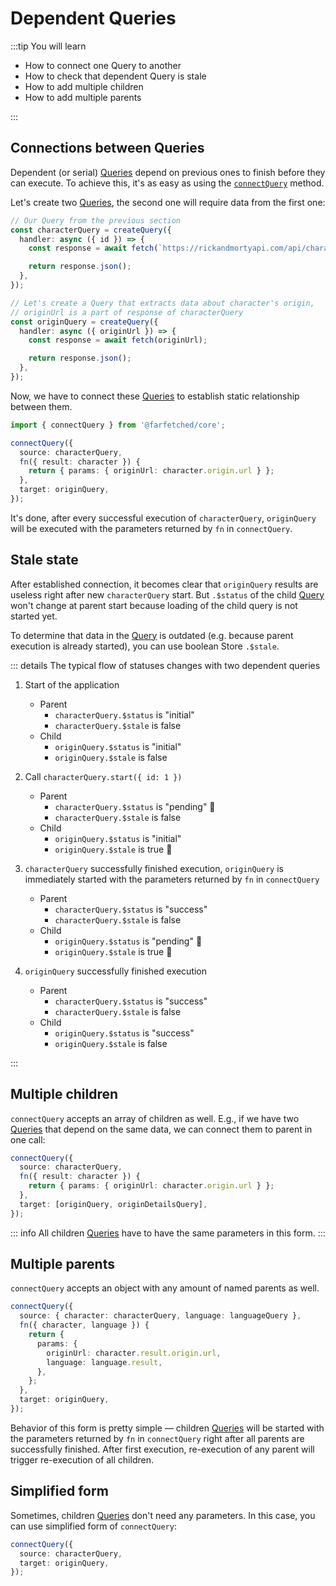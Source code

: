 # Dependent Queries

:::tip You will learn

- How to connect one Query to another
- How to check that dependent Query is stale
- How to add multiple children
- How to add multiple parents

:::

## Connections between Queries

Dependent (or serial) [Queries](/api/primitives/query) depend on previous ones to finish before they can execute. To achieve this, it's as easy as using the [`connectQuery`](/api/operators/connect_query) method.

Let's create two [Queries](/api/primitives/query), the second one will require data from the first one:

```ts
// Our Query from the previous section
const characterQuery = createQuery({
  handler: async ({ id }) => {
    const response = await fetch(`https://rickandmortyapi.com/api/character/${id}`);

    return response.json();
  },
});

// Let's create a Query that extracts data about character's origin,
// originUrl is a part of response of characterQuery
const originQuery = createQuery({
  handler: async ({ originUrl }) => {
    const response = await fetch(originUrl);

    return response.json();
  },
});
```

Now, we have to connect these [Queries](/api/primitives/query) to establish static relationship between them.

```ts
import { connectQuery } from '@farfetched/core';

connectQuery({
  source: characterQuery,
  fn({ result: character }) {
    return { params: { originUrl: character.origin.url } };
  },
  target: originQuery,
});
```

It's done, after every successful execution of `characterQuery`, `originQuery` will be executed with the parameters returned by `fn` in `connectQuery`.

## Stale state

After established connection, it becomes clear that `originQuery` results are useless right after new `characterQuery` start. But `.$status` of the child [Query](/api/primitives/query) won't change at parent start because loading of the child query is not started yet.

To determine that data in the [Query](/api/primitives/query) is outdated (e.g. because parent execution is already started), you can use boolean Store `.$stale`.

::: details The typical flow of statuses changes with two dependent queries

1. Start of the application

   - Parent
     - `characterQuery.$status` is "initial"
     - `characterQuery.$stale` is false
   - Child
     - `originQuery.$status` is "initial"
     - `originQuery.$stale` is false

2. Call `characterQuery.start({ id: 1 })`

   - Parent
     - `characterQuery.$status` is "pending" 🚨
     - `characterQuery.$stale` is false
   - Child
     - `originQuery.$status` is "initial"
     - `originQuery.$stale` is true 🚨

3. `characterQuery` successfully finished execution, `originQuery` is immediately started with the parameters returned by `fn` in `connectQuery`

   - Parent
     - `characterQuery.$status` is "success"
     - `characterQuery.$stale` is false
   - Child
     - `originQuery.$status` is "pending" 🚨
     - `originQuery.$stale` is true 🚨

4. `originQuery` successfully finished execution

   - Parent
     - `characterQuery.$status` is "success"
     - `characterQuery.$stale` is false
   - Child
     - `originQuery.$status` is "success"
     - `originQuery.$stale` is false

:::

## Multiple children

`connectQuery` accepts an array of children as well. E.g., if we have two [Queries](/api/primitives/query) that depend on the same data, we can connect them to parent in one call:

```ts
connectQuery({
  source: characterQuery,
  fn({ result: character }) {
    return { params: { originUrl: character.origin.url } };
  },
  target: [originQuery, originDetailsQuery],
});
```

::: info
All children [Queries](/api/primitives/query) have to have the same parameters in this form.
:::

## Multiple parents

`connectQuery` accepts an object with any amount of named parents as well.

```ts
connectQuery({
  source: { character: characterQuery, language: languageQuery },
  fn({ character, language }) {
    return {
      params: {
        originUrl: character.result.origin.url,
        language: language.result,
      },
    };
  },
  target: originQuery,
});
```

Behavior of this form is pretty simple — children [Queries](/api/primitives/query) will be started with the parameters returned by `fn` in `connectQuery` right after all parents are successfully finished. After first execution, re-execution of any parent will trigger re-execution of all children.

## Simplified form

Sometimes, children [Queries](/api/primitives/query) don't need any parameters. In this case, you can use simplified form of `connectQuery`:

```ts
connectQuery({
  source: characterQuery,
  target: originQuery,
});
```
